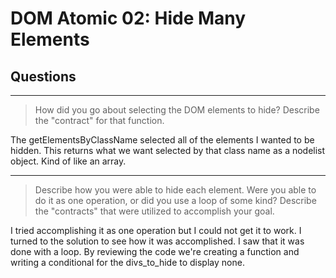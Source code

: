 # DOM Atomic 02: Hide Many Elements

## Questions

---

> How did you go about selecting the DOM elements to hide? Describe the "contract" for that function.

The getElementsByClassName selected all of the elements I wanted to be hidden. This returns what we want selected by that class name as a nodelist object. Kind of like an array. 

---

> Describe how you were able to hide each element. Were you able to do it as one operation, or did you use a loop of some kind? Describe the "contracts" that were utilized to accomplish your goal.

I tried accomplishing it as one operation but I could not get it to work. I turned to the solution to see how it was accomplished. I saw that it was done with a loop. By reviewing the code we're creating a function and writing a conditional for the divs_to_hide to display none. 